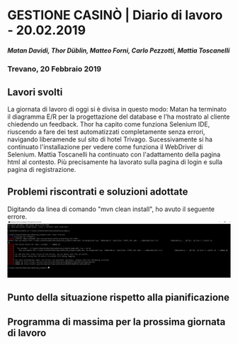 # GESTIONE CASINÒ | Diario di lavoro - 20.02.2019
##### Matan Davidi, Thor Düblin, Matteo Forni, Carlo Pezzotti, Mattia Toscanelli
### Trevano, 20 Febbraio 2019

## Lavori svolti
La giornata di lavoro di oggi si è divisa in questo modo:
Matan ha terminato il diagramma E/R per la progettazione del database e l'ha mostrato al cliente chiedendo un feedback.
Thor ha capito come funziona Selenium IDE, riuscendo a fare dei test automatizzati completamente senza errori, navigando liberamende sul sito di hotel Trivago.
Sucessivamente si ha continuato l'installazione per vedere come funziona il WebDriver di Selenium.
Mattia Toscanelli ha continuato con l'adattamento della pagina html al contesto. Più precisamente ha lavorato sulla pagina di login e sulla pagina di registrazione.

##  Problemi riscontrati e soluzioni adottate
Digitando da linea di comando "mvn clean install", ho avuto il seguente errore.
![ErrorMaven](../media/20.02.2019-MavenError.png)


##  Punto della situazione rispetto alla pianificazione


## Programma di massima per la prossima giornata di lavoro
